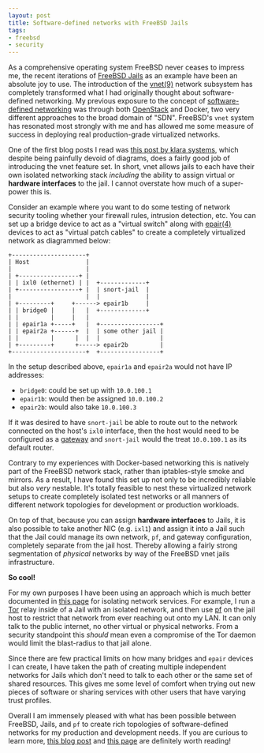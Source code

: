 ```yaml
---
layout: post
title: Software-defined networks with FreeBSD Jails
tags:
- freebsd
- security
---
```


As a comprehensive operating system FreeBSD never ceases to impress me, the
recent iterations of [FreeBSD
Jails](https://docs.freebsd.org/en/books/handbook/jails/) as an example have been an
absolute joy to use. The introduction of the
[vnet(9)](https://www.freebsd.org/cgi/man.cgi?query=vnet&apropos=0&sektion=0&manpath=FreeBSD+12.2-RELEASE+and+Ports&arch=default&format=html)
network subsystem has completely transformed what I had originally thought
about software-defined networking. My previous exposure to the concept of
[software-defined
networking](https://en.wikipedia.org/wiki/Software-defined_networking) was
through both [OpenStack](https://www.openstack.org/) and Docker, two very
different approaches to the broad domain of "SDN". FreeBSD's `vnet` system has
resonated most strongly with me and has allowed me some measure of success in
deploying real production-grade virtualized networks.

One of the first blog posts I read was [this post by klara
systems](https://klarasystems.com/articles/virtualize-your-network-on-freebsd-with-vnet/),
which despite being painfully devoid of diagrams, does a fairly good job of
introducing the vnet feature set. In short, vnet allows jails to each have their
own isolated networking stack _including_ the ability to assign virtual or
**hardware interfaces** to the jail. I cannot overstate how much of a super-power this is.

Consider an example where you want to do some testing of network security
tooling whether your firewall rules, intrusion detection, etc. You can set up a
bridge device to act as a "virtual switch" along with
[epair(4)](https://www.freebsd.org/cgi/man.cgi?query=epair&apropos=0&sektion=0&manpath=FreeBSD+12.2-RELEASE+and+Ports&arch=default&format=html)
devices to act as "virtual patch cables" to create a completely virtualized
network as diagrammed below:


```
+---------------------+
| Host                |
|                     |
| +-----------------+ |
| | ixl0 (ethernet) | |  +-------------+
| +-----------------+ |  | snort-jail  |
|                     |  |             |
| +---------+     +------> epair1b     |
| | bridge0 |     |   |  +-------------+
| |         |     |   |
| | epair1a +-----+   |  +-----------------+
| | epair2a +------+  |  | some other jail |
| |         |      |  |  |                 |
| +---------+      +-----> epair2b         |
+---------------------+  +-----------------+
```

In the setup described above, `epair1a` and `epair2a` would not have IP addresses:

* `bridge0`: could be set up with `10.0.100.1`
* `epair1b`: would then be assigned `10.0.100.2`
* `epair2b`: would also take `10.0.100.3`

If it was desired to have `snort-jail` be able to route out to the network
connected on the host's `ixl0` interface, then the host would need to be
configured as a
[gateway](https://docs.freebsd.org/en_US.ISO8859-1/books/handbook/network-routing.html)
and `snort-jail` would the treat `10.0.100.1` as its default router.

Contrary to my experiences with Docker-based networking this is natively part
of the FreeBSD network stack, rather than iptables-style smoke and mirrors. As
a result, I have found this set up not only to be incredibly reliable but also
_very_ nestable. It's totally feasible to nest these virtualized network setups
to create completely isolated test networks or all manners of different network
topologies for development or production workloads.

On top of that, because you can assign **hardware interfaces** to Jails, it is
also possible to take another NIC (e.g. `ixl1`) and assign it into a Jail such
that the Jail could manage its own network, `pf`, and gateway configuration,
completely separate from the jail host. Thereby allowing a fairly strong
segmentation of _physical_ networks by way of the FreeBSD vnet jails
infrastructure.


**So cool!**


For my own purposes I have been using an approach which is much better
documented in [this page](https://alpha.pkgbase.live/howto/jails.html) for
isolating network services. For example, I run a [Tor](https://torproject.org) relay inside
of a Jail with an isolated network, and then use
[pf](https://www.freebsd.org/cgi/man.cgi?query=pf&apropos=0&sektion=0&manpath=FreeBSD+12.2-RELEASE+and+Ports&arch=default&format=html)
on the jail host to restrict that network from ever reaching out onto my LAN.
It can only talk to the public internet, no other virtual or physical networks.
From a security standpoint this _should_ mean even a compromise of the Tor
daemon would limit the blast-radius to that jail alone.

Since there are few practical limits on how many bridges and `epair` devices I
can create, I have taken the path of creating multiple independent networks for
Jails which don't need to talk to each other or the same set of shared
resources. This gives me some level of comfort when trying out new pieces of
software or sharing services with other users that have varying trust profiles.


Overall I am immensely pleased with what has been possible between FreeBSD,
Jails, and `pf` to create rich topologies of software-defined networks for my
production and development needs. If you are curious to learn more, [this blog
post](https://klarasystems.com/articles/virtualize-your-network-on-freebsd-with-vnet/)
and [this page](https://alpha.pkgbase.live/howto/jails.html) are definitely worth reading!

